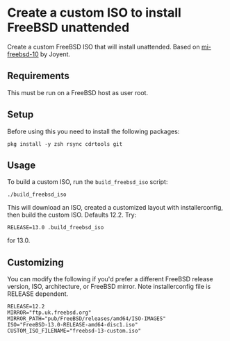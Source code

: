 # Create a custom ISO to install FreeBSD unattended

Create a custom FreeBSD ISO that will install unattended. Based on [mi-freebsd-10](https://github.com/joyent/mi-freebsd-10) by Joyent.

## Requirements

This must be run on a FreeBSD host as user root.

## Setup

Before using this you need to install the following packages:

```
pkg install -y zsh rsync cdrtools git
```

## Usage

To build a custom ISO, run the `build_freebsd_iso` script:


```
./build_freebsd_iso
```

This will download an ISO, created a customized layout with installerconfig,
then build the custom ISO. Defaults 12.2. Try:

```
RELEASE=13.0 .build_freebsd_iso
```

for 13.0.


## Customizing
You can modify the following if you'd prefer a different FreeBSD release
version, ISO, architecture, or FreeBSD mirror. Note installerconfig file is RELEASE dependent.

```
RELEASE=12.2
MIRROR="ftp.uk.freebsd.org"
MIRROR_PATH="pub/FreeBSD/releases/amd64/ISO-IMAGES"
ISO="FreeBSD-13.0-RELEASE-amd64-disc1.iso"
CUSTOM_ISO_FILENAME="freebsd-13-custom.iso"
```
